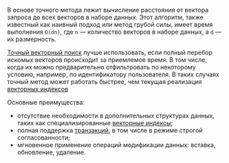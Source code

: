 В основе точного метода лежит вычисление расстояния от вектора запроса до всех векторов в наборе данных. Этот алгоритм, также известный как наивный подход или метод грубой силы, имеет время выполнения `O(dn)`, где `n` — количество векторов в наборе данных, а `d` — их размерность.

[Точный векторный поиск](../udf/list/knn.md#exact-vector-search-examples) лучше использовать, если полный перебор искомых векторов происходит за приемлемое время. В том числе, когда их можно предварительно отфильтровать по некоторому условию, например, по идентификатору пользователя. В таких случаях точный метод может работать быстрее, чем текущая реализация [векторных индексов](../../../dev/vector-indexes.md)

Основные преимущества:

* отсутствие необходимости в дополнительных структурах данных, таких как специализированные [векторные индексы](../../../concepts/glossary.md#vector-index);
* полная поддержка [транзакций](../../../concepts/glossary.md#transactions), в том числе в режиме строгой согласованности;
* мгновенное применение операций модификации данных: вставка, обновление, удаление.